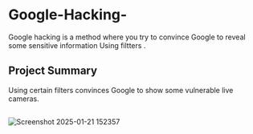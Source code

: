 # Google-Hacking-
Google hacking is a method where you try to convince Google to reveal some sensitive information Using filtters .

## Project Summary 
Using certain filters convinces Google to show some vulnerable live cameras.

## 

![Screenshot 2025-01-21 152357](https://github.com/user-attachments/assets/64a4213b-f8f2-40cf-90f7-0a77ff18b73d)



